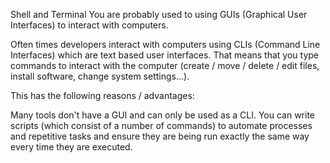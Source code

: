 Shell and Terminal
You are probably used to using GUIs (Graphical User Interfaces) to interact with computers.

Often times developers interact with computers using CLIs (Command Line Interfaces) which are text based user interfaces. That means that you type commands to interact with the computer (create / move / delete / edit files, install software, change system settings...).

This has the following reasons / advantages:

Many tools don't have a GUI and can only be used as a CLI.
You can write scripts (which consist of a number of commands) to automate processes and repetitive tasks and ensure they are being run exactly the same way every time they are executed.

